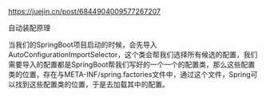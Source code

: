 https://juejin.cn/post/6844904009577267207

自动装配原理

当我们的SpringBoot项目启动的时候，会先导入AutoConfigurationImportSelector，这个类会帮我们选择所有候选的配置，我们需要导入的配置都是SpringBoot帮我们写好的一个一个的配置类，那么这些配置类的位置，存在与META-INF/spring.factories文件中，通过这个文件，Spring可以找到这些配置类的位置，于是去加载其中的配置。

